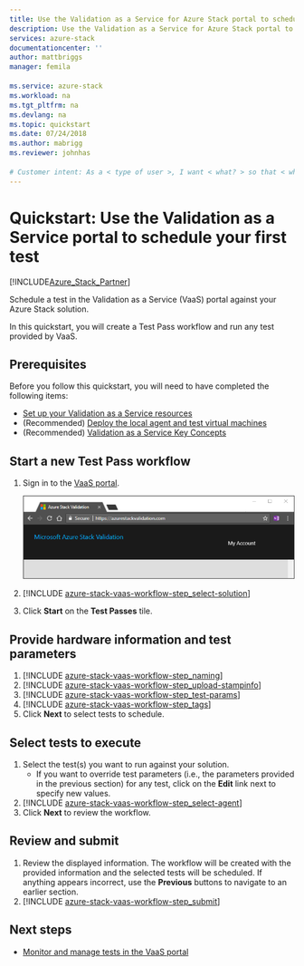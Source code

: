 ```yaml
---
title: Use the Validation as a Service for Azure Stack portal to schedule your first test | Microsoft Docs
description: Use the Validation as a Service for Azure Stack portal to schedule your first test.
services: azure-stack
documentationcenter: ''
author: mattbriggs
manager: femila

ms.service: azure-stack
ms.workload: na
ms.tgt_pltfrm: na
ms.devlang: na
ms.topic: quickstart
ms.date: 07/24/2018
ms.author: mabrigg
ms.reviewer: johnhas

# Customer intent: As a < type of user >, I want < what? > so that < why? >.
---
```


# Quickstart: Use the Validation as a Service portal to schedule your first test

[!INCLUDE[Azure_Stack_Partner](./includes/azure-stack-partner-appliesto.md)]

Schedule a test in the Validation as a Service (VaaS) portal against your Azure Stack solution.

In this quickstart, you will create a Test Pass workflow and run any test provided by VaaS.

## Prerequisites

Before you follow this quickstart, you will need to have completed the following items:

- [Set up your Validation as a Service resources](azure-stack-vaas-set-up-resources.md)
- (Recommended) [Deploy the local agent and test virtual machines](azure-stack-vaas-test-vm.md)
- (Recommended) [Validation as a Service Key Concepts](azure-stack-vaas-key-concepts.md)

## Start a new Test Pass workflow

1. Sign in to the [VaaS portal](https://azurestackvalidation.com).

    ![Sign into the VaaS portal](media/vaas_portalsignin.png)

2. [!INCLUDE [azure-stack-vaas-workflow-step_select-solution](includes/azure-stack-vaas-workflow-step_select-solution.md)]
3. Click **Start** on the **Test Passes** tile.

## Provide hardware information and test parameters

1. [!INCLUDE [azure-stack-vaas-workflow-step_naming](includes/azure-stack-vaas-workflow-step_naming.md)]
2. [!INCLUDE [azure-stack-vaas-workflow-step_upload-stampinfo](includes/azure-stack-vaas-workflow-step_upload-stampinfo.md)]
3. [!INCLUDE [azure-stack-vaas-workflow-step_test-params](includes/azure-stack-vaas-workflow-step_test-params.md)]
4. [!INCLUDE [azure-stack-vaas-workflow-step_tags](includes/azure-stack-vaas-workflow-step_tags.md)]
5. Click **Next** to select tests to schedule.

## Select tests to execute

1. Select the test(s) you want to run against your solution.
    - If you want to override test parameters (i.e., the parameters provided in the previous section) for any test, click on the **Edit** link next to specify new values.
2. [!INCLUDE [azure-stack-vaas-workflow-step_select-agent](includes/azure-stack-vaas-workflow-step_select-agent.md)]
3. Click **Next** to review the workflow.

## Review and submit

1. Review the displayed information. The workflow will be created with the provided information and the selected tests will be scheduled. If anything appears incorrect, use the **Previous** buttons to navigate to an earlier section.
2. [!INCLUDE [azure-stack-vaas-workflow-step_submit](includes/azure-stack-vaas-workflow-step_submit.md)]

## Next steps

- [Monitor and manage tests in the VaaS portal](azure-stack-vaas-monitor-test.md)
